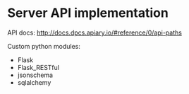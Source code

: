 # Server API implementation
API docs: http://docs.dpcs.apiary.io/#reference/0/api-paths

Custom python modules:
* Flask
* Flask_RESTful
* jsonschema
* sqlalchemy
